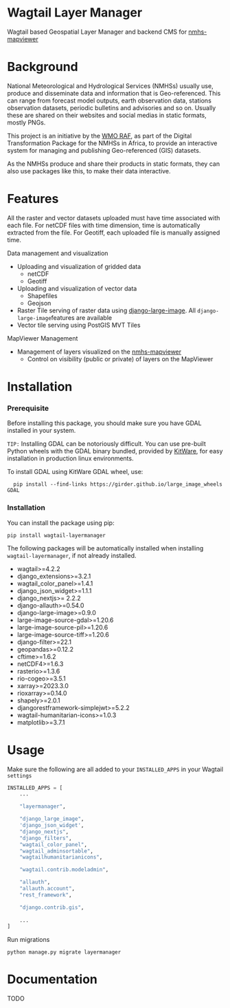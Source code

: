 # Wagtail Layer Manager

Wagtail based Geospatial Layer Manager and backend CMS for [nmhs-mapviewer](https://github.com/wmo-raf/nmhs-mapviewer)

# Background
National Meteorological and Hydrological Services (NMHSs) usually use, produce and disseminate data and information that is Geo-referenced. 
This can range from forecast model outputs, earth observation data, stations observation datasets, 
periodic bulletins and advisories and so on. Usually these are shared on their websites and social medias in static formats, mostly PNGs.

This project is an initiative by the [WMO RAF](https://github.com/wmo-raf), as part of the Digital Transformation Package
for the NMHSs in Africa, to provide an interactive system for managing and publishing Geo-referenced (GIS) datasets.

As the NMHSs produce and share their products in static formats, they can also use packages like this, to make their data interactive.



# Features

All the raster and vector datasets uploaded must have time associated with each file.
For netCDF files with time dimension, time is automatically extracted from the file. For Geotiff, each uploaded file 
is manually assigned time.

Data management and visualization
- Uploading and visualization of gridded data 
  - netCDF
  - Geotiff
- Uploading and visualization of vector data
  - Shapefiles
  - Geojson
- Raster Tile serving of raster data using [django-large-image](https://github.com/girder/django-large-image). 
 All `django-large-image`features  are available
- Vector tile serving using PostGIS MVT Tiles

MapViewer Management
- Management of layers visualized on the [nmhs-mapviewer](https://github.com/wmo-raf/nmhs-mapviewer)
  - Control on visibility (public or private) of layers on the MapViewer


# Installation

### Prerequisite

Before installing this package, you should make sure you have GDAL installed in your system.

`TIP:` Installing GDAL can be notoriously difficult. You can use  pre-built Python wheels with the GDAL binary 
bundled, provided by [KitWare](https://github.com/Kitware), for easy installation in production linux environments.

To install GDAL using KitWare GDAL wheel, use: 

```shell
  pip install --find-links https://girder.github.io/large_image_wheels GDAL
```


### Installation

You can install the package using pip:

```shell
pip install wagtail-layermanager
```
The following packages will be automatically installed when installing `wagtail-layermanager`, if not already installed.

- wagtail>=4.2.2
- django_extensions>=3.2.1
- wagtail_color_panel>=1.4.1
- django_json_widget>=1.1.1
- django_nextjs>= 2.2.2
- django-allauth>=0.54.0
- django-large-image>=0.9.0 
- large-image-source-gdal>=1.20.6 
- large-image-source-pil>=1.20.6 
- large-image-source-tiff>=1.20.6
- django-filter>=22.1
- geopandas>=0.12.2
- cftime>=1.6.2
- netCDF4>=1.6.3
- rasterio>=1.3.6
- rio-cogeo>=3.5.1
- xarray>=2023.3.0
- rioxarray>=0.14.0
- shapely>=2.0.1
- djangorestframework-simplejwt>=5.2.2
- wagtail-humanitarian-icons>=1.0.3
- matplotlib>=3.7.1


# Usage

Make sure the following are all added to your `INSTALLED_APPS` in your Wagtail `settings`

````python
INSTALLED_APPS = [
    ...

    "layermanager",

    "django_large_image",
    'django_json_widget',
    "django_nextjs",
    "django_filters",
    "wagtail_color_panel",
    "wagtail_adminsortable",
    "wagtailhumanitarianicons",

    "wagtail.contrib.modeladmin",

    "allauth",
    "allauth.account",
    "rest_framework",

    "django.contrib.gis",
    
    ...
]

````
Run migrations

```shell
python manage.py migrate layermanager
```

# Documentation
TODO
